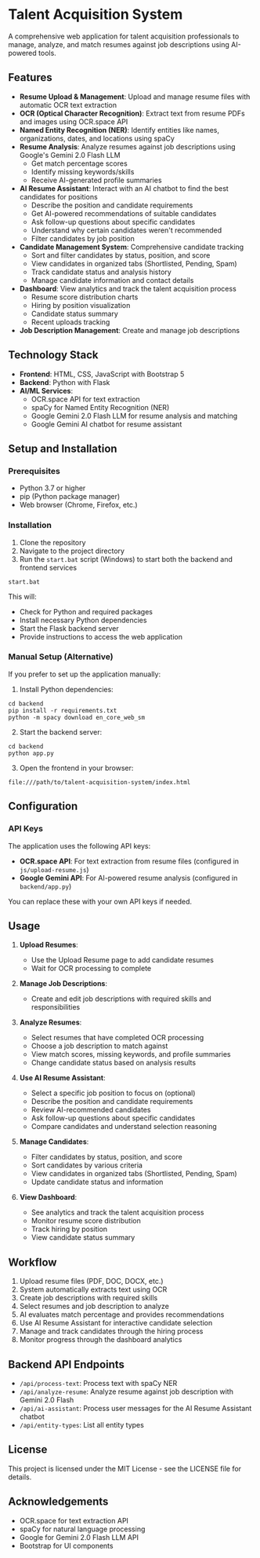 # Talent Acquisition System

A comprehensive web application for talent acquisition professionals to manage, analyze, and match resumes against job descriptions using AI-powered tools.

## Features

- **Resume Upload & Management**: Upload and manage resume files with automatic OCR text extraction
- **OCR (Optical Character Recognition)**: Extract text from resume PDFs and images using OCR.space API
- **Named Entity Recognition (NER)**: Identify entities like names, organizations, dates, and locations using spaCy
- **Resume Analysis**: Analyze resumes against job descriptions using Google's Gemini 2.0 Flash LLM
  - Get match percentage scores
  - Identify missing keywords/skills
  - Receive AI-generated profile summaries
- **AI Resume Assistant**: Interact with an AI chatbot to find the best candidates for positions
  - Describe the position and candidate requirements
  - Get AI-powered recommendations of suitable candidates
  - Ask follow-up questions about specific candidates
  - Understand why certain candidates weren't recommended
  - Filter candidates by job position
- **Candidate Management System**: Comprehensive candidate tracking
  - Sort and filter candidates by status, position, and score
  - View candidates in organized tabs (Shortlisted, Pending, Spam)
  - Track candidate status and analysis history
  - Manage candidate information and contact details
- **Dashboard**: View analytics and track the talent acquisition process
  - Resume score distribution charts
  - Hiring by position visualization
  - Candidate status summary
  - Recent uploads tracking
- **Job Description Management**: Create and manage job descriptions

## Technology Stack

- **Frontend**: HTML, CSS, JavaScript with Bootstrap 5
- **Backend**: Python with Flask
- **AI/ML Services**:
  - OCR.space API for text extraction
  - spaCy for Named Entity Recognition (NER)
  - Google Gemini 2.0 Flash LLM for resume analysis and matching
  - Google Gemini AI chatbot for resume assistant

## Setup and Installation

### Prerequisites

- Python 3.7 or higher
- pip (Python package manager)
- Web browser (Chrome, Firefox, etc.)

### Installation

1. Clone the repository
2. Navigate to the project directory
3. Run the `start.bat` script (Windows) to start both the backend and frontend services

```
start.bat
```

This will:
- Check for Python and required packages
- Install necessary Python dependencies
- Start the Flask backend server
- Provide instructions to access the web application

### Manual Setup (Alternative)

If you prefer to set up the application manually:

1. Install Python dependencies:
```
cd backend
pip install -r requirements.txt
python -m spacy download en_core_web_sm
```

2. Start the backend server:
```
cd backend
python app.py
```

3. Open the frontend in your browser:
```
file:///path/to/talent-acquisition-system/index.html
```

## Configuration

### API Keys

The application uses the following API keys:

- **OCR.space API**: For text extraction from resume files (configured in `js/upload-resume.js`)
- **Google Gemini API**: For AI-powered resume analysis (configured in `backend/app.py`)

You can replace these with your own API keys if needed.

## Usage

1. **Upload Resumes**: 
   - Use the Upload Resume page to add candidate resumes
   - Wait for OCR processing to complete

2. **Manage Job Descriptions**: 
   - Create and edit job descriptions with required skills and responsibilities

3. **Analyze Resumes**: 
   - Select resumes that have completed OCR processing
   - Choose a job description to match against
   - View match scores, missing keywords, and profile summaries
   - Change candidate status based on analysis results

4. **Use AI Resume Assistant**:
   - Select a specific job position to focus on (optional)
   - Describe the position and candidate requirements
   - Review AI-recommended candidates
   - Ask follow-up questions about specific candidates
   - Compare candidates and understand selection reasoning

5. **Manage Candidates**:
   - Filter candidates by status, position, and score
   - Sort candidates by various criteria
   - View candidates in organized tabs (Shortlisted, Pending, Spam)
   - Update candidate status and information

6. **View Dashboard**: 
   - See analytics and track the talent acquisition process
   - Monitor resume score distribution
   - Track hiring by position
   - View candidate status summary

## Workflow

1. Upload resume files (PDF, DOC, DOCX, etc.)
2. System automatically extracts text using OCR
3. Create job descriptions with required skills
4. Select resumes and job description to analyze
5. AI evaluates match percentage and provides recommendations
6. Use AI Resume Assistant for interactive candidate selection
7. Manage and track candidates through the hiring process
8. Monitor progress through the dashboard analytics

## Backend API Endpoints

- `/api/process-text`: Process text with spaCy NER
- `/api/analyze-resume`: Analyze resume against job description with Gemini 2.0 Flash
- `/api/ai-assistant`: Process user messages for the AI Resume Assistant chatbot
- `/api/entity-types`: List all entity types

## License

This project is licensed under the MIT License - see the LICENSE file for details.

## Acknowledgements

- OCR.space for text extraction API
- spaCy for natural language processing
- Google for Gemini 2.0 Flash LLM API
- Bootstrap for UI components 